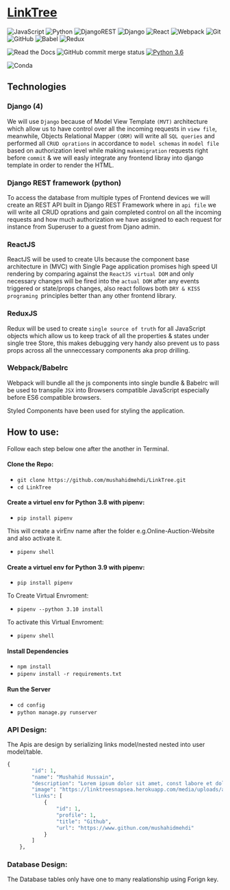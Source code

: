 # [LinkTree](https://snapsealinktree.herokuapp.com/)


![JavaScript](https://img.shields.io/badge/javascript-%23323330.svg?style=for-the-badge&logo=javascript&logoColor=%23F7DF1E) ![Python](https://img.shields.io/badge/python-3670A0?style=for-the-badge&logo=python&logoColor=ffdd54) ![DjangoREST](https://img.shields.io/badge/DJANGO-REST-ff1709?style=for-the-badge&logo=django&logoColor=white&color=ff1709&labelColor=gray)  ![Django](https://img.shields.io/badge/django-%23092E20.svg?style=for-the-badge&logo=django&logoColor=white)  ![React](https://img.shields.io/badge/react-%2320232a.svg?style=for-the-badge&logo=react&logoColor=%2361DAFB)   ![Webpack](https://img.shields.io/badge/webpack-%238DD6F9.svg?style=for-the-badge&logo=webpack&logoColor=black)  ![Git](https://img.shields.io/badge/git-%23F05033.svg?style=for-the-badge&logo=git&logoColor=white)  ![GitHub](https://img.shields.io/badge/github-%23121011.svg?style=for-the-badge&logo=github&logoColor=white)  ![Babel](https://img.shields.io/badge/Babel-F9DC3e?style=for-the-badge&logo=babel&logoColor=black)  ![Redux](https://img.shields.io/badge/redux-%23593d88.svg?style=for-the-badge&logo=redux&logoColor=white)

![Read the Docs](https://img.shields.io/readthedocs/pip?style=plastic)
![GitHub commit merge status](https://img.shields.io/github/commit-status/mushahidmehdi/Full-Stack-Web-Application/main/c49a9cf916c11d163b7b4d1256b89c211793d6ee)
[![Python 3.6](https://img.shields.io/badge/python-3.8.8-blue.svg)](https://www.python.org/downloads/release/python-360/)

![Conda](https://img.shields.io/conda/pn/conda-forge/python)



## Technologies  

### Django (4)
 
We will use `Django` because of Model View Template `(MVT)` architecture which allow us to have control over all the incoming requests in `view file`, meanwhile, Objects Relational Mapper `(ORM)` will write all `SQL queries` and performed all `CRUD oprations` in accordance to `model schemas` in `model file` based on authorization level while making `makemigration` requests right before `commit` & we will easly integrate any frontend libray into django template in order to render the HTML. 

### Django REST framework (python)
To access the database from multiple types of Frontend devices we will create an REST API built in Django REST Framework where in `api file` we will write all CRUD oprations and gain completed control on all the incoming requests and how much authorization we have assigned to each request for instance from Superuser to a guest from Djano admin.


### ReactJS
ReactJS will be used to create UIs because the component base architecture in (MVC) with Single Page application promises high speed UI rendering by comparing against the `ReactJS virtual DOM` and only necessary changes will be fired into the `actual DOM` after any events triggered or state/props changes, also react follows both `DRY & KISS programing `principles better than any other frontend library.


### ReduxJS
Redux will be used to create `single source of truth` for all JavaScript objects which allow us to keep track of all the properties & states under single tree Store, this makes debugging very handy also prevent us to pass props across all the unneccessary components aka prop drilling.

### Webpack/Babelrc

Webpack will bundle all the js components into single bundle & Babelrc will be used to transpile `JSX` into Browsers compatible JavaScript especially before ES6 compatible browsers.

Styled Components have been used for styling the application.



## How to use:
Follow each step below one after the another in Terminal.

#### Clone the Repo:
-  ```git clone https://github.com/mushahidmehdi/LinkTree.git```
-  ```cd LinkTree```


#### Create a virtuel env for Python 3.8 with pipenv:
-  ``` pip install pipenv ```

This will create a virEnv name after the folder e.g.Online-Auction-Website and also activate it.
-  ``` pipenv shell ```

#### Create a virtuel env for Python 3.9 with pipenv:
-  ``` pip install pipenv ```

To Create Virtual Envroment:
-  ``` pipenv --python 3.10 install  ```

To activate this Virtual Envroment:
-  ``` pipenv shell ```

#### Install Dependencies 
-  ``` npm install  ```
-  ``` pipenv install -r requirements.txt ```

#### Run the Server
-  ``` cd config ```
-  ``` python manage.py runserver ```



### API Design:
The Apis are design by serializing links model/nested nested into user model/table.

```python
{
        "id": 1,
        "name": "Mushahid Hussain",
        "description": "Lorem ipsum dolor sit amet, const labore et dolore magna aliqua. teur sint occaecat cupidqui officia deserunt mollit anim id est laborum.",
        "image": "https://linktreesnapsea.herokuapp.com/media/uploads/avataerr.png",
        "links": [
            {
                "id": 1,
                "profile": 1,
                "title": "Github",
                "url": "https://www.githun.com/mushahidmehdi"
            }
        ]
    },

```

### Database Design:
The Database tables only have one to many realationship using Forign key.

